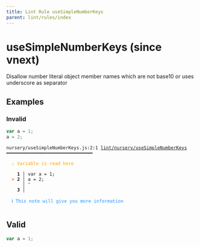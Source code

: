 ```yaml
---
title: Lint Rule useSimpleNumberKeys
parent: lint/rules/index
---
```


# useSimpleNumberKeys (since vnext)

Disallow number literal object member names which are not base10 or uses underscore as separator

## Examples

### Invalid

```jsx
var a = 1;
a = 2;
```

<pre class="language-text"><code class="language-text">nursery/useSimpleNumberKeys.js:2:1 <a href="https://docs.rome.tools/lint/rules/useSimpleNumberKeys">lint/nursery/useSimpleNumberKeys</a> ━━━━━━━━━━━━━━━━━━━━━━━━━━━━━━━━

<strong><span style="color: Orange;">  </span></strong><strong><span style="color: Orange;">⚠</span></strong> <span style="color: Orange;">Variable is read here</span>

    <strong>1 │ </strong>var a = 1;
<strong><span style="color: Tomato;">  </span></strong><strong><span style="color: Tomato;">&gt;</span></strong> <strong>2 │ </strong>a = 2;
   <strong>   │ </strong><strong><span style="color: Tomato;">^</span></strong>
    <strong>3 │ </strong>

<strong><span style="color: rgb(38, 148, 255);">  </span></strong><strong><span style="color: rgb(38, 148, 255);">ℹ</span></strong> <span style="color: rgb(38, 148, 255);">This note will give you more information</span>

</code></pre>

## Valid

```jsx
var a = 1;
```
